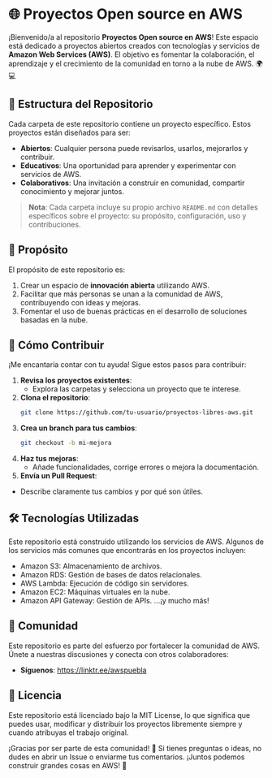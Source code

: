 # 🌐 Proyectos Open source en AWS 

¡Bienvenido/a al repositorio **Proyectos Open source en AWS**! Este espacio está dedicado a proyectos abiertos creados con tecnologías y servicios de **Amazon Web Services (AWS)**. El objetivo es fomentar la colaboración, el aprendizaje y el crecimiento de la comunidad en torno a la nube de AWS. 🌍💻

## 📂 Estructura del Repositorio

Cada carpeta de este repositorio contiene un proyecto específico. Estos proyectos están diseñados para ser:

- **Abiertos**: Cualquier persona puede revisarlos, usarlos, mejorarlos y contribuir.
- **Educativos**: Una oportunidad para aprender y experimentar con servicios de AWS.
- **Colaborativos**: Una invitación a construir en comunidad, compartir conocimiento y mejorar juntos.

> **Nota**: Cada carpeta incluye su propio archivo `README.md` con detalles específicos sobre el proyecto: su propósito, configuración, uso y contribuciones.

## 🎯 Propósito

El propósito de este repositorio es:

1. Crear un espacio de **innovación abierta** utilizando AWS.
2. Facilitar que más personas se unan a la comunidad de AWS, contribuyendo con ideas y mejoras.
3. Fomentar el uso de buenas prácticas en el desarrollo de soluciones basadas en la nube.

## 🤝 Cómo Contribuir

¡Me encantaría contar con tu ayuda! Sigue estos pasos para contribuir:

1. **Revisa los proyectos existentes**:
   - Explora las carpetas y selecciona un proyecto que te interese.
2. **Clona el repositorio**:
   ```bash
   git clone https://github.com/tu-usuario/proyectos-libres-aws.git
3. **Crea un branch para tus cambios**:
   ```bash
   git checkout -b mi-mejora
4. **Haz tus mejoras**:
   - Añade funcionalidades, corrige errores o mejora la documentación.
5. **Envía un Pull Request**:
  - Describe claramente tus cambios y por qué son útiles.

## 🛠 Tecnologías Utilizadas

Este repositorio está construido utilizando los servicios de AWS. Algunos de los servicios más comunes que encontrarás en los proyectos incluyen:

  - Amazon S3: Almacenamiento de archivos.
  - Amazon RDS: Gestión de bases de datos relacionales.
  - AWS Lambda: Ejecución de código sin servidores.
  - Amazon EC2: Máquinas virtuales en la nube.
  - Amazon API Gateway: Gestión de APIs.
...¡y mucho más!

## 📢 Comunidad

Este repositorio es parte del esfuerzo por fortalecer la comunidad de AWS. Únete a nuestras discusiones y conecta con otros colaboradores:

  - **Síguenos**: https://linktr.ee/awspuebla

## 📝 Licencia

Este repositorio está licenciado bajo la MIT License, lo que significa que puedes usar, modificar y distribuir los proyectos libremente siempre y cuando atribuyas el trabajo original.

¡Gracias por ser parte de esta comunidad! 🎉 Si tienes preguntas o ideas, no dudes en abrir un Issue o enviarme tus comentarios. ¡Juntos podemos construir grandes cosas en AWS! 🚀
